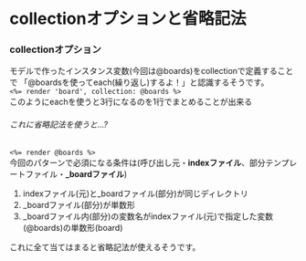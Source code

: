 # collectionオプションと省略記法
### collectionオプション
モデルで作ったインスタンス変数(今回は@boards)をcollectionで定義することで
「@boardsを使ってeach(繰り返し)するよ！」と認識するそうです。<br>
`<%= render 'board', collection: @boards %>`<br>
このようにeachを使うと3行になるのを1行でまとめることが出来る
###### これに省略記法を使うと...?
`<%= render @boards %>`<br>
今回のパターンで必須になる条件は(呼び出し元・**indexファイル**、部分テンプレートファイル・**_boardファイル**)

1. indexファイル(元)と_boardファイル(部分)が同じディレクトリ
2. _boardファイル(部分)が単数形
3. _boardファイル内(部分)の変数名がindexファイル(元)で指定した変数(@boards)の単数形(board)

これに全て当てはまると省略記法が使えるそうです。
